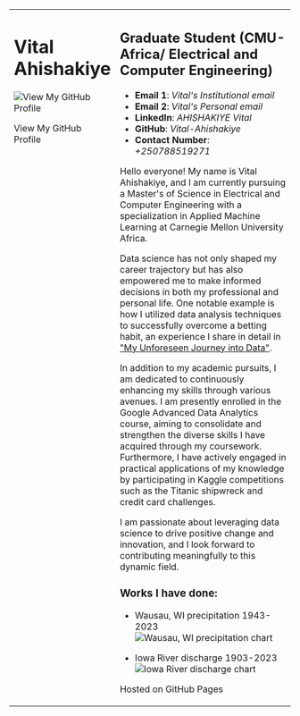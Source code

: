 <table>
<tr>
<!-- First Column -->
<td valign="top" width="30%">

# Vital Ahishakiye

<img src="https://avatars.githubusercontent.com/u/141754322?v=4" alt="View My GitHub Profile" />

<a href="https://github.com/Vital-Ahishakiye" style="text-decoration: none;">View My GitHub Profile</a>

</td>
<!-- Second Column -->
<td valign="top" width="70%">

## Graduate Student (CMU-Africa/ Electrical and Computer Engineering)

- **Email 1**: <a href="mailto:vahishak@andrew.cmu.edu" style="text-decoration: none;">*Vital's Institutional email*</a>
- **Email 2**: <a href="mailto:vitalahishakiye@gmail.com" style="text-decoration: none;">*Vital's Personal email*</a>
- **LinkedIn**: <a href="https://www.linkedin.com/in/ahishakiye-vital" style="text-decoration: none;">*AHISHAKIYE Vital*</a>
- **GitHub**: <a href="https://github.com/Vital-Ahishakiye" style="text-decoration: none;">*Vital-Ahishakiye*</a>
- **Contact Number**: *+250788519271*


Hello everyone! My name is Vital Ahishakiye, and I am currently pursuing a Master's of Science in Electrical and Computer Engineering with a specialization in Applied Machine Learning at Carnegie Mellon University Africa.

Data science has not only shaped my career trajectory but has also empowered me to make informed decisions in both my professional and personal life. One notable example is how I utilized data analysis techniques to successfully overcome a betting habit, an experience I share in detail in  ["My Unforeseen Journey into Data"](https://github.com/Vital-Ahishakiye/My-Unforeseen-Journey-into-Data/blob/main/full-story.md).

In addition to my academic pursuits, I am dedicated to continuously enhancing my skills through various avenues. I am presently enrolled in the Google Advanced Data Analytics course, aiming to consolidate and strengthen the diverse skills I have acquired through my coursework. Furthermore, I have actively engaged in practical applications of my knowledge by participating in Kaggle competitions such as the Titanic shipwreck and credit card challenges.

I am passionate about leveraging data science to drive positive change and innovation, and I look forward to contributing meaningfully to this dynamic field.

### Works I have done:

- Wausau, WI precipitation 1943-2023
  ![Wausau, WI precipitation chart](link-to-precipitation-chart)

- Iowa River discharge 1903-2023
  ![Iowa River discharge chart](link-to-discharge-chart)

Hosted on GitHub Pages

</td>
</tr>
</table>
